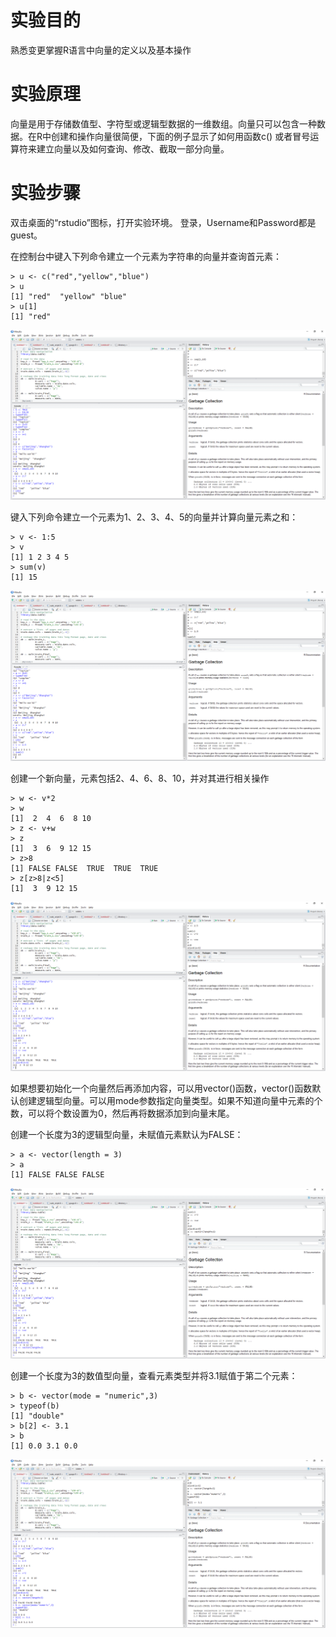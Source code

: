 # 实验目的

熟悉变更掌握R语言中向量的定义以及基本操作

# 实验原理

向量是用于存储数值型、字符型或逻辑型数据的一维数组。向量只可以包含一种数据。在R中创建和操作向量很简便，下面的例子显示了如何用函数c\(\) 或者冒号运算符来建立向量以及如何查询、修改、截取一部分向量。

# 实验步骤

双击桌面的“rstudio”图标，打开实验环境。
登录，Username和Password都是guest。

在控制台中键入下列命令建立一个元素为字符串的向量并查询首元素：

```
> u <- c("red","yellow","blue")
> u
[1] "red"  "yellow" "blue"
> u[1]
[1] "red"
```

![](/images/1-1-6-1.png)

键入下列命令建立一个元素为1、2、3、4、5的向量并计算向量元素之和：

```
> v <- 1:5
> v
[1] 1 2 3 4 5
> sum(v)
[1] 15
```

![](/images/1-1-6-2.png)

创建一个新向量，元素包括2、4、6、8、10，并对其进行相关操作

```
> w <- v*2
> w
[1]  2  4  6  8 10
> z <- v+w
> z
[1]  3  6  9 12 15
> z>8
[1] FALSE FALSE  TRUE  TRUE  TRUE
> z[z>8|z<5]
[1]  3  9 12 15
```

![](/images/1-1-6-3.png)

如果想要初始化一个向量然后再添加内容，可以用vector\(\)函数，vector\(\)函数默认创建逻辑型向量。可以用mode参数指定向量类型。如果不知道向量中元素的个数，可以将个数设置为0，然后再将数据添加到向量末尾。

创建一个长度为3的逻辑型向量，未赋值元素默认为FALSE：

```
> a <- vector(length = 3)
> a
[1] FALSE FALSE FALSE
```

![](/images/1-1-6-4.png)

创建一个长度为3的数值型向量，查看元素类型并将3.1赋值于第二个元素：

```
> b <- vector(mode = "numeric",3)
> typeof(b)
[1] "double"
> b[2] <- 3.1
> b
[1] 0.0 3.1 0.0
```

![](/images/1-1-6-5.png)
